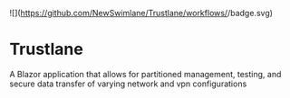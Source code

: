
![](https://github.com/NewSwimlane/Trustlane/workflows/<workflow name>/badge.svg)

# Trustlane
A Blazor application that allows for partitioned management, testing, and secure data transfer of varying network and vpn configurations
